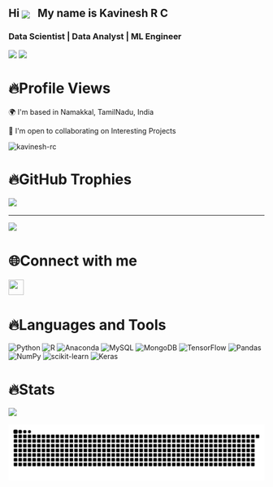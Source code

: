 <h2 align="left">
  Hi <img src="https://user-images.githubusercontent.com/18350557/176309783-0785949b-9127-417c-8b55-ab5a4333674e.gif" width="40" style="vertical-align:middle; margin-right:10px;" />
   My name is Kavinesh R C
</h2>
<h3 align="left">Data Scientist | Data Analyst | ML Engineer</h3>


![](https://github-readme-stats.vercel.app/api?username=KAVINESH23&theme=highcontrast&hide_border=false&include_all_commits=false&count_private=false)
![](https://github-readme-stats.vercel.app/api/top-langs/?username=KAVINESH23&theme=highcontrast&hide_border=false&include_all_commits=false&count_private=false&layout=compact)

# 🔥Profile Views
🌍 I'm based in Namakkal, TamilNadu, India

🤝 I'm open to collaborating on Interesting Projects

<p>
  <img src="https://komarev.com/ghpvc/?username=kavinesh-rc&label=Profile%20views&color=0e75b6&style=for-the-badge" alt="kavinesh-rc" />
</p>

# 🔥GitHub Trophies
![](https://github-profile-trophy.vercel.app/?username=KAVINESH23&theme=gruvbox&no-frame=false&no-bg=false&margin-w=4)

---
[![](https://visitcount.itsvg.in/api?id=KAVINESH23&icon=0&color=0)](https://visitcount.itsvg.in)

# 🌐Connect with me
[<img src="https://img.icons8.com/ios-filled/50/0077B5/linkedin.png" width="30" height="30"/>](https://www.linkedin.com/in/kavinesh-r-c/)

# 🔥Languages and Tools
![Python](https://img.shields.io/badge/python-3670A0?style=for-the-badge&logo=python&logoColor=ffdd54) ![R](https://img.shields.io/badge/r-%23276DC3.svg?style=for-the-badge&logo=r&logoColor=white) ![Anaconda](https://img.shields.io/badge/Anaconda-%2344A833.svg?style=for-the-badge&logo=anaconda&logoColor=white) ![MySQL](https://img.shields.io/badge/mysql-4479A1.svg?style=for-the-badge&logo=mysql&logoColor=white) ![MongoDB](https://img.shields.io/badge/MongoDB-%234ea94b.svg?style=for-the-badge&logo=mongodb&logoColor=white) ![TensorFlow](https://img.shields.io/badge/TensorFlow-%23FF6F00.svg?style=for-the-badge&logo=TensorFlow&logoColor=white) ![Pandas](https://img.shields.io/badge/pandas-%23150458.svg?style=for-the-badge&logo=pandas&logoColor=white) ![NumPy](https://img.shields.io/badge/numpy-%23013243.svg?style=for-the-badge&logo=numpy&logoColor=white) ![scikit-learn](https://img.shields.io/badge/scikit--learn-%23F7931E.svg?style=for-the-badge&logo=scikit-learn&logoColor=white) ![Keras](https://img.shields.io/badge/Keras-%23D00000.svg?style=for-the-badge&logo=Keras&logoColor=white)  

# 🔥Stats

![](https://nirzak-streak-stats.vercel.app/?user=KAVINESH23&theme=highcontrast&hide_border=false)<br/>

<img src="https://raw.githubusercontent.com/KAVINESH23/KAVINESH23/output/snake.svg" width = 1500 alt="Snake animation" />


